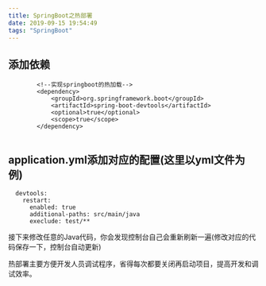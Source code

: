 ```yaml
---
title: SpringBoot之热部署
date: 2019-09-15 19:54:49
tags: "SpringBoot"
---
```



## 添加依赖

```
		<!--实现springboot的热加载-->
		<dependency>  
            <groupId>org.springframework.boot</groupId>
            <artifactId>spring-boot-devtools</artifactId>
            <optional>true</optional>
            <scope>true</scope>
        </dependency>


```


## application.yml添加对应的配置(这里以yml文件为例)
```
  devtools:
    restart:
      enabled: true
      additional-paths: src/main/java
      execlude: test/**

```

<!--more-->

接下来修改任意的Java代码，你会发现控制台自己会重新刷新一遍(修改对应的代码保存一下，控制台自动更新)

热部署主要方便开发人员调试程序，省得每次都要关闭再启动项目，提高开发和调试效率。